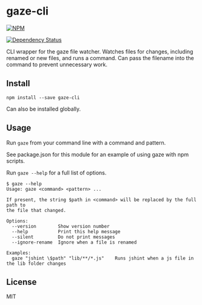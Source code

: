 gaze-cli
========

[![NPM](https://nodei.co/npm/gaze-cli.png?compact=true)](https://nodei.co/npm/gaze-cli/)

[![Dependency Status](https://david-dm.org/paulrayes/gaze-cli.svg)](https://david-dm.org/paulrayes/gaze-cli/)

CLI wrapper for the gaze file watcher. Watches files for changes, including renamed or new files, and runs a command. Can pass the filename into the command to prevent unnecessary work.

Install
-------

	npm install --save gaze-cli

Can also be installed globally.

Usage
-----

Run `gaze` from your command line with a command and pattern.

See package.json for this module for an example of using gaze with npm scripts.

Run `gaze --help` for a full list of options.

    $ gaze --help
    Usage: gaze <command> <pattern> ...

    If present, the string $path in <command> will be replaced by the full path to
    the file that changed.

    Options:
      --version        Show version number
      --help           Print this help message
      --silent         Do not print messages
      --ignore-rename  Ignore when a file is renamed

    Examples:
      gaze "jshint \$path" "lib/**/*.js"    Runs jshint when a js file in the lib folder changes

License
-------

MIT
